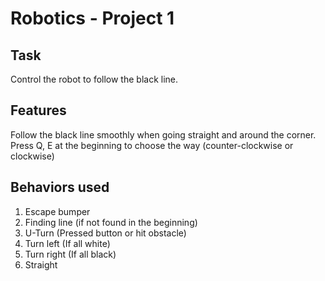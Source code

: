 # Robotics - Project 1

Task
---
Control the robot to follow the black line.

Features
---
Follow the black line smoothly when going straight and around the corner.
Press Q, E at the beginning to choose the way (counter-clockwise or clockwise)

Behaviors used
---
1. Escape bumper
2. Finding line (if not found in the beginning)
3. U-Turn (Pressed button or hit obstacle)
4. Turn left (If all white)
5. Turn right (If all black)
6. Straight